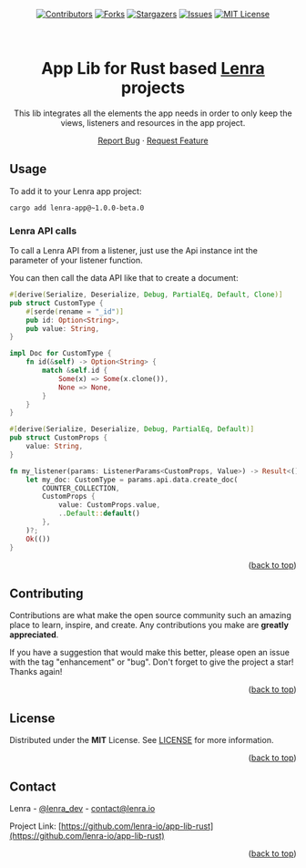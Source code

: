<div id="top"></div>

<div align="center">
  <!-- Keep one empty line -->

[![Contributors][contributors-shield]][contributors-url]
[![Forks][forks-shield]][forks-url]
[![Stargazers][stars-shield]][stars-url]
[![Issues][issues-shield]][issues-url]
[![MIT License][license-shield]][license-url]
</div>

<!-- PROJECT LOGO -->
<br />
<div align="center">
  <!-- <a href="https://github.com/lenra-io/template-hello-world-node12">
    <img src="images/logo.png" alt="Logo" width="80" height="80">
  </a> -->

<h1>App Lib for Rust based <a href="https://www.lenra.io">Lenra</a> projects</h1>

  <p>
    This lib integrates all the elements the app needs in order to only keep the views, listeners and resources in the app project.
  </p>

[Report Bug](https://github.com/lenra-io/app-lib-rust/issues)
·
[Request Feature](https://github.com/lenra-io/app-lib-rust/issues)
</div>


<!-- USAGE EXAMPLES -->
## Usage

To add it to your Lenra app project:
```console
cargo add lenra-app@~1.0.0-beta.0
```

### Lenra API calls

To call a Lenra API from a listener, just use the Api instance int the parameter of your listener function.

You can then call the data API like that to create a document:
```rust
#[derive(Serialize, Deserialize, Debug, PartialEq, Default, Clone)]
pub struct CustomType {
    #[serde(rename = "_id")]
    pub id: Option<String>,
    pub value: String,
}

impl Doc for CustomType {
    fn id(&self) -> Option<String> {
        match &self.id {
            Some(x) => Some(x.clone()),
            None => None,
        }
    }
}

#[derive(Serialize, Deserialize, Debug, PartialEq, Default)]
pub struct CustomProps {
    value: String,
}

fn my_listener(params: ListenerParams<CustomProps, Value>) -> Result<()> {
    let my_doc: CustomType = params.api.data.create_doc(
        COUNTER_COLLECTION,
        CustomProps {
            value: CustomProps.value,
            ..Default::default()
        },
    )?;
    Ok(())
}
```

<p align="right">(<a href="#top">back to top</a>)</p>


<!-- CONTRIBUTING -->
## Contributing

Contributions are what make the open source community such an amazing place to learn, inspire, and create. Any contributions you make are **greatly appreciated**.

If you have a suggestion that would make this better, please open an issue with the tag "enhancement" or "bug".
Don't forget to give the project a star! Thanks again!

<p align="right">(<a href="#top">back to top</a>)</p>



<!-- LICENSE -->
## License

Distributed under the **MIT** License. See [LICENSE](./LICENSE) for more information.

<p align="right">(<a href="#top">back to top</a>)</p>



<!-- CONTACT -->
## Contact

Lenra - [@lenra_dev](https://twitter.com/lenra_dev) - contact@lenra.io

Project Link: [https://github.com/lenra-io/app-lib-rust](https://github.com/lenra-io/app-lib-rust)

<p align="right">(<a href="#top">back to top</a>)</p>


<!-- MARKDOWN LINKS & IMAGES -->
<!-- https://www.markdownguide.org/basic-syntax/#reference-style-links -->
[contributors-shield]: https://img.shields.io/github/contributors/lenra-io/app-lib-rust.svg?style=for-the-badge
[contributors-url]: https://github.com/lenra-io/app-lib-rust/graphs/contributors
[forks-shield]: https://img.shields.io/github/forks/lenra-io/app-lib-rust.svg?style=for-the-badge
[forks-url]: https://github.com/lenra-io/app-lib-rust/network/members
[stars-shield]: https://img.shields.io/github/stars/lenra-io/app-lib-rust.svg?style=for-the-badge
[stars-url]: https://github.com/lenra-io/app-lib-rust/stargazers
[issues-shield]: https://img.shields.io/github/issues/lenra-io/app-lib-rust.svg?style=for-the-badge
[issues-url]: https://github.com/lenra-io/app-lib-rust/issues
[license-shield]: https://img.shields.io/github/license/lenra-io/app-lib-rust.svg?style=for-the-badge
[license-url]: https://github.com/lenra-io/app-lib-rust/blob/master/LICENSE.txt
